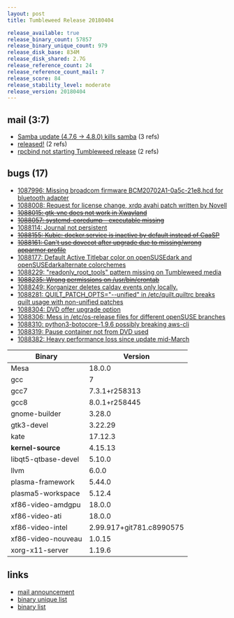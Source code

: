 ```yaml
---
layout: post
title: Tumbleweed Release 20180404

release_available: true
release_binary_count: 57857
release_binary_unique_count: 979
release_disk_base: 834M
release_disk_shared: 2.7G
release_reference_count: 24
release_reference_count_mail: 7
release_score: 84
release_stability_level: moderate
release_version: 20180404
---
```


## mail (3:7)

- [Samba update (4.7.6 -> 4.8.0) kills samba](https://lists.opensuse.org/opensuse-factory/2018-04/msg00278.html) (3 refs)
- [released!](https://lists.opensuse.org/opensuse-factory/2018-04/msg00353.html) (2 refs)
- [rpcbind not starting Tumbleweed release](https://lists.opensuse.org/opensuse-factory/2018-04/msg00288.html) (2 refs)

## bugs (17)

<!--more-->

- [1087996: Missing broadcom firmware BCM20702A1-0a5c-21e8.hcd for bluetooth adapter](https://bugzilla.opensuse.org/show_bug.cgi?id=1087996)
- [1088008: Request for license change, xrdp avahi patch written by Novell](https://bugzilla.opensuse.org/show_bug.cgi?id=1088008)
- ~~[1088015: gtk-vnc does not work in Xwayland](https://bugzilla.opensuse.org/show_bug.cgi?id=1088015)~~
- ~~[1088057: systemd-coredump - executable missing](https://bugzilla.opensuse.org/show_bug.cgi?id=1088057)~~
- [1088114: Journal not persistent](https://bugzilla.opensuse.org/show_bug.cgi?id=1088114)
- ~~[1088155: Kubic: docker.service is inactive by default instead of CaaSP](https://bugzilla.opensuse.org/show_bug.cgi?id=1088155)~~
- ~~[1088161: Can't use dovecot after upgrade due to missing/wrong apparmor profile](https://bugzilla.opensuse.org/show_bug.cgi?id=1088161)~~
- [1088177: Default Active Titlebar color on openSUSEdark and openSUSEdarkalternate colorchemes](https://bugzilla.opensuse.org/show_bug.cgi?id=1088177)
- [1088229: "readonly_root_tools" pattern missing on Tumbleweed media](https://bugzilla.opensuse.org/show_bug.cgi?id=1088229)
- ~~[1088235: Wrong permissions on /usr/bin/crontab](https://bugzilla.opensuse.org/show_bug.cgi?id=1088235)~~
- [1088249: Korganizer deletes caldav events only locally.](https://bugzilla.opensuse.org/show_bug.cgi?id=1088249)
- [1088281: QUILT_PATCH_OPTS="--unified" in /etc/quilt.quiltrc breaks quilt usage with non-unified patches](https://bugzilla.opensuse.org/show_bug.cgi?id=1088281)
- [1088304: DVD offer upgrade option](https://bugzilla.opensuse.org/show_bug.cgi?id=1088304)
- [1088306: Mess in /etc/os-release files for different openSUSE branches](https://bugzilla.opensuse.org/show_bug.cgi?id=1088306)
- [1088310: python3-botocore-1.9.6 possibly breaking aws-cli](https://bugzilla.opensuse.org/show_bug.cgi?id=1088310)
- [1088319: Pause container not from DVD used](https://bugzilla.opensuse.org/show_bug.cgi?id=1088319)
- [1088382: Heavy performance loss since update mid-March](https://bugzilla.opensuse.org/show_bug.cgi?id=1088382)

Binary | Version
--- | ---
Mesa | 18.0.0
gcc | 7
gcc7 | 7.3.1+r258313
gcc8 | 8.0.1+r258445
gnome-builder | 3.28.0
gtk3-devel | 3.22.29
kate | 17.12.3
**kernel-source** | 4.15.13
libqt5-qtbase-devel | 5.10.0
llvm | 6.0.0
plasma-framework | 5.44.0
plasma5-workspace | 5.12.4
xf86-video-amdgpu | 18.0.0
xf86-video-ati | 18.0.0
xf86-video-intel | 2.99.917+git781.c8990575
xf86-video-nouveau | 1.0.15
xorg-x11-server | 1.19.6

## links

- [mail announcement](https://lists.opensuse.org/opensuse-factory/2018-04/msg00273.html)
- [binary unique list](http://download.tumbleweed.boombatower.com/20180404/rpm.unique.list)
- [binary list](http://download.tumbleweed.boombatower.com/20180404/rpm.list)

